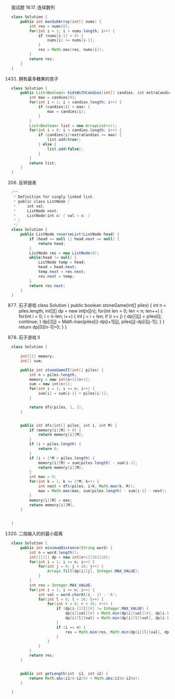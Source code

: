 面试题 16.17. 连续数列
~~~java
class Solution {
    public int maxSubArray(int[] nums) {
        int res = nums[0];
        for(int i = 1; i < nums.length; i++) {
            if (nums[i-1] > 0) {
                nums[i] += nums[i-1];
            }
            res = Math.max(res, nums[i]);
        }
        return res;
    }
}
~~~



1431. 拥有最多糖果的孩子
~~~java
class Solution {
    public List<Boolean> kidsWithCandies(int[] candies, int extraCandies) {
        int max = candies[0];
        for(int i = 1; i < candies.length; i++) {
            if (candies[i] > max) {
                max = candies[i];
            }
        }
        List<Boolean> list = new ArrayList<>();
        for(int i = 0; i < candies.length; i++) {
            if (candies[i]+extraCandies >= max) {
                list.add(true);
            } else {
                list.add(false);
            }
        }
        return list;
    }
}
~~~


206. 反转链表
~~~java
/**
 * Definition for singly-linked list.
 * public class ListNode {
 *     int val;
 *     ListNode next;
 *     ListNode(int x) { val = x; }
 * }
 */
class Solution {
    public ListNode reverseList(ListNode head) {
        if (head == null || head.next == null) {
            return head;
        }
        ListNode res = new ListNode(0);
        while(head != null) {
            ListNode temp = head;
            head = head.next;
            temp.next = res.next;
            res.next = temp;
        }
        return res.next;
    }
}
~~~


877. 石子游戏
class Solution {
    public boolean stoneGame(int[] piles) {
        int n = piles.length;
        int[][] dp = new int[n][n];
        for(int len = 0; len < n; len++) {
            for(int i = 0; i < n-len; i++) {
                int j = i + len;
                if (i == j) {
                    dp[i][j] = piles[i];
                    continue;
                }
                dp[i][j] = Math.max(piles[i]-dp[i+1][j], piles[j]-dp[i][j-1]);
            }
        }
        return dp[0][n-1]>0;
    }
}


1140. 石子游戏 II
~~~java
class Solution {
    
    int[][] memory;
    int[] sum;

    public int stoneGameII(int[] piles) {
        int n = piles.length;
        memory = new int[n+1][n+1];
        sum = new int[n+1];
        for(int i = 1; i <= n; i++) {
            sum[i] = sum[i-1] + piles[i-1];
        }

        return dfs(piles, 1, 1);
    }


    public int dfs(int[] piles, int i, int M) {
        if (memory[i][M] > 0) {
            return memory[i][M];
        }
        if (i > piles.length) {
            return 0;
        }
        if (i + 2*M > piles.length) {
            memory[i][M] = sum[piles.length] - sum[i-1];
            return memory[i][M];
        }
        int max = 0;
        for(int k = 1; k <= 2*M; k++) {
            int next = dfs(piles, i+k, Math.max(k, M));
            max = Math.max(max, sum[piles.length] - sum[i-1] - next);
        }
        memory[i][M] = max;
        return memory[i][M];
    }

   
}
~~~



1320. 二指输入的的最小距离
~~~java
class Solution {
    public int minimumDistance(String word) {
        int n = word.length();
        int[][][] dp = new int[n+1][26][26];
        for(int i = 1; i <= n; i++) {
            for(int j = 0; j < 26; j++) {
                Arrays.fill(dp[i][j], Integer.MAX_VALUE);
            }
        }
        int res = Integer.MAX_VALUE;
        for(int i = 1; i <= n; i++) {
            int val = word.charAt(i - 1) - 'A';
            for(int l = 0; l < 26; l++) {
                for(int r = 0; r < 26; r++) {
                    if (dp[i-1][l][r] != Integer.MAX_VALUE) {
                        dp[i][val][r] = Math.min(dp[i][val][r], dp[i-1][l][r]+getLength(val, l));
                        dp[i][l][val] = Math.min(dp[i][l][val], dp[i-1][l][r]+getLength(val, r));
                    }
                    if (i == n) {
                        res = Math.min(res, Math.min(dp[i][l][val], dp[i][val][r]));
                    }
                }
            }
        }
        return res;
    }


    public int getLength(int  i1, int i2) {
        return Math.abs(i1/6-i2/6) + Math.abs(i1%6-i2%6);
    }

}
~~~
